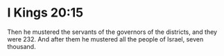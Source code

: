 # I Kings 20:15

Then he mustered the servants of the governors of the districts, and they were 232. And after them he mustered all the people of Israel, seven thousand.
